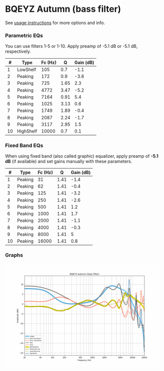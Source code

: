 # BQEYZ Autumn (bass filter)
See [usage instructions](https://github.com/jaakkopasanen/AutoEq#usage) for more options and info.

### Parametric EQs
You can use filters 1-5 or 1-10. Apply preamp of -5.1 dB or -5.1 dB, respectively.

|   # | Type      |   Fc (Hz) |    Q |   Gain (dB) |
|-----|-----------|-----------|------|-------------|
|   1 | LowShelf  |       105 | 0.7  |        -1.1 |
|   2 | Peaking   |       172 | 0.9  |        -3.6 |
|   3 | Peaking   |       725 | 1.65 |         2.3 |
|   4 | Peaking   |      4772 | 3.47 |        -5.2 |
|   5 | Peaking   |      7164 | 0.91 |         5.4 |
|   6 | Peaking   |      1025 | 3.13 |         0.6 |
|   7 | Peaking   |      1749 | 1.89 |        -0.4 |
|   8 | Peaking   |      2087 | 2.24 |        -1.7 |
|   9 | Peaking   |      3117 | 2.95 |         1.5 |
|  10 | HighShelf |     10000 | 0.7  |         0.1 |

### Fixed Band EQs
When using fixed band (also called graphic) equalizer, apply preamp of **-5.1 dB** (if available) and set gains manually with these parameters.

|   # | Type    |   Fc (Hz) |    Q |   Gain (dB) |
|-----|---------|-----------|------|-------------|
|   1 | Peaking |        31 | 1.41 |        -1.4 |
|   2 | Peaking |        62 | 1.41 |        -0.4 |
|   3 | Peaking |       125 | 1.41 |        -3.2 |
|   4 | Peaking |       250 | 1.41 |        -2.6 |
|   5 | Peaking |       500 | 1.41 |         1.2 |
|   6 | Peaking |      1000 | 1.41 |         1.7 |
|   7 | Peaking |      2000 | 1.41 |        -1.1 |
|   8 | Peaking |      4000 | 1.41 |        -0.3 |
|   9 | Peaking |      8000 | 1.41 |         5   |
|  10 | Peaking |     16000 | 1.41 |         0.8 |

### Graphs
![](./BQEYZ%20Autumn%20(bass%20filter).png)

